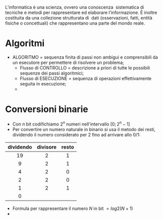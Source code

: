 
L’informatica è una scienza, ovvero una conoscenza  sistematica di tecniche e metodi per rappresentare ed elaborare l’informazione. È inoltre costituita da una collezione strutturata di 
dati (osservazioni, fatti, entità fisiche o concettuali) che rappresentano una parte del mondo reale.


# Algoritmi

- ALGORITMO = sequenza finita di passi non ambigui e comprensibili da un esecutore per permettere di risolvere un problema;
	- Flusso di CONTROLLO = descrizione a priori di tutte le possibili sequenze dei passi algoritmici;
	- Flusso di ESECUZIONE = sequenza di operazioni effettivamente seguita in esecuzione;
	-
# Conversioni binarie

- Con *n* bit codifichiamo $2^n$ numeri nell'intervallo $[0; 2^n - 1]$
- Per convertire un numero naturale in binario si usa il metodo dei resti, dividendo il numero considerato per 2 fino ad arrivare allo 0/1: 

| dividendo | divisore | resto |
| :-------: | :------: | :---: |
|    19     |    2     |   1   |
|     9     |    2     |   1   |
|     4     |    2     |   0   |
|     2     |    2     |   0   |
|     1     |    2     |   1   |
|     0     |          |       |

- Formula per rappresentare il numero *N* in bit $=log2(N+1)$
- 